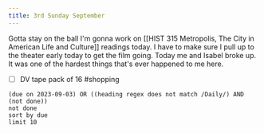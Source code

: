 ```yaml
---
title: 3rd Sunday September
---
```

Gotta stay on the ball
I'm gonna work on [[HIST 315 Metropolis, The City in American Life and Culture]] readings today. I have to make sure I pull up to the theater early today to get the film going.
Today me and Isabel broke up. It was one of the hardest things that's ever happened to me here.
- [ ] DV tape pack of 16 #shopping
```tasks
(due on 2023-09-03) OR ((heading regex does not match /Daily/) AND (not done))
not done
sort by due
limit 10
```